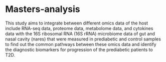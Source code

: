 # Masters-analysis
This study aims to integrate between different omics data of the host include RNA-seq data,
proteome data, metabolome data, and cytokines data with the 16S ribosomal RNA (16S rRNA)
microbiome data of gut and nasal cavity (nares) that were measured in prediabetic and control
samples to find out the common pathways between these omics data and identify the diagnostic
biomarkers for progression of the prediabetic patients to T2D.
